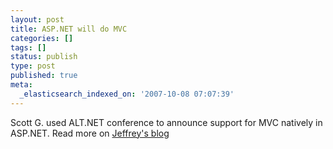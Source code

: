 ```yaml
---
layout: post
title: ASP.NET will do MVC
categories: []
tags: []
status: publish
type: post
published: true
meta:
  _elasticsearch_indexed_on: '2007-10-08 07:07:39'
---
```

<p></p>  <p>Scott G. used ALT.NET conference to announce support for MVC natively in ASP.NET. Read more on <a href="http://codebetter.com/blogs/jeffrey.palermo/archive/2007/10/05/altnetconf-scott-guthrie-announces-asp-net-mvc-framework-at-alt-net-conf.aspx">Jeffrey's blog</a></p>
